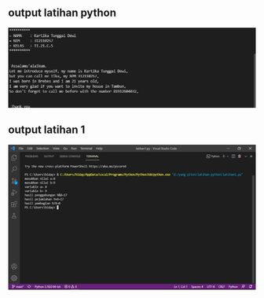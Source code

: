 ## output latihan python
![img](screenshot/output1.png)

## output latihan 1
![img](screenshot/output-latihan1.png)
